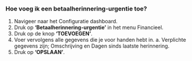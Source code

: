 ### Hoe voeg ik een betaalherinnering-urgentie toe?
1.	Navigeer naar het Configuratie dashboard.
2.	Druk op **‘Betaalherinnering-urgentie’** in het menu Financieel. 
3.	Druk op de knop **‘TOEVOEGEN’**.
4.	Voer vervolgens alle gegevens die je voor handen hebt in. 
a.	Verplichte gegevens zijn; Omschrijving en Dagen sinds laatste herinnering.
5.	Druk op **‘OPSLAAN’**.

